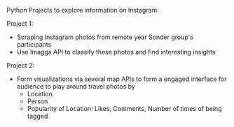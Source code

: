 Python Projects to explore information on Instagram:

Project 1:
- Scraping Instagram photos from remote year Sonder group's participants
- Use Imagga API to classify these photos and find interesting insights 

Project 2:
- Form visualizations via several map APIs to form a engaged interface for audience to play around travel photos by 
    - Location
    - Person
    - Popularity of Location: Likes, Comments, Number of times of being tagged
    
    
    
